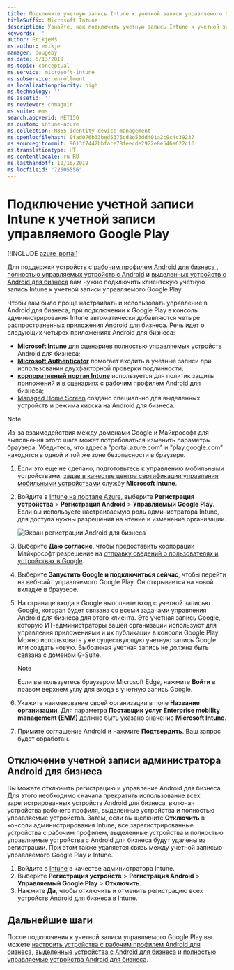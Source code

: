 ```yaml
---
title: Подключите учетную запись Intune к учетной записи управляемого Google Play.
titleSuffix: Microsoft Intune
description: Узнайте, как подключить учетную запись Intune к учетной записи управляемого Google Play.
keywords: ''
author: ErikjeMS
ms.author: erikje
manager: dougeby
ms.date: 5/13/2019
ms.topic: conceptual
ms.service: microsoft-intune
ms.subservice: enrollment
ms.localizationpriority: high
ms.technology: ''
ms.assetid: ''
ms.reviewer: chmaguir
ms.suite: ems
search.appverid: MET150
ms.custom: intune-azure
ms.collection: M365-identity-device-management
ms.openlocfilehash: 0fad076b33bed5375dd8e53dd401a2c9c4c39237
ms.sourcegitcommit: 9013f7442bbface78feecde2922e8e546a622c16
ms.translationtype: HT
ms.contentlocale: ru-RU
ms.lasthandoff: 10/16/2019
ms.locfileid: "72505556"
---
```

# <a name="connect-your-intune-account-to-your-managed-google-play-account"></a>Подключение учетной записи Intune к учетной записи управляемого Google Play

[!INCLUDE [azure_portal](../includes/azure_portal.md)]

Для поддержки устройств с [рабочим профилем Android для бизнеса ](android-work-profile-enroll.md), [полностью управляемых устройств с Android](android-fully-managed-enroll.md) и [выделенных устройств с Android для бизнеса](android-kiosk-enroll.md) вам нужно подключить клиентскую учетную запись Intune к учетной записи управляемого Google Play.  

Чтобы вам было проще настраивать и использовать управление в Android для бизнеса, при подключении к Google Play в консоль администрирования Intune автоматически добавляются четыре распространенных приложения Android для бизнеса. Речь идет о следующих четырех приложениях Android для бизнеса:

- **[Microsoft Intune](https://play.google.com/store/apps/details?id=com.microsoft.intune)** для сценариев полностью управляемых устройств Android для бизнеса;
- **[Microsoft Authenticator](https://play.google.com/store/apps/details?id=com.azure.authenticator)** помогает входить в учетные записи при использовании двухфакторной проверки подлинности;
- **[корпоративный портал Intune](https://play.google.com/store/apps/details?id=com.microsoft.windowsintune.companyportal)** используется для политик защиты приложений и в сценариях с рабочим профилем Android для бизнеса;
- [Managed Home Screen](https://play.google.com/store/apps/details?id=com.microsoft.launcher.enterprise) создано специально для выделенных устройств и режима киоска на Android для бизнеса.

> [!NOTE]
> Из-за взаимодействия между доменами Google и Майкрософт для выполнения этого шага может потребоваться изменить параметры браузера.  Убедитесь, что адреса "portal.azure.com" и "play.google.com" находятся в одной и той же зоне безопасности в браузере.

1. Если это еще не сделано, подготовьтесь к управлению мобильными устройствами, [задав в качестве центра сертификации управления мобильными устройствами](../fundamentals/mdm-authority-set.md) службу **Microsoft Intune**.
2. Войдите в [Intune на портале Azure](https://aka.ms/intuneportal), выберите **Регистрация устройства** > **Регистрация Android** > **Управляемый Google Play**.  Если вы используете настраиваемую роль администратора Intune, для доступа нужны разрешения на чтение и изменение организации.
   
   ![Экран регистрации Android для бизнеса](./media/connect-intune-android-enterprise/android-work-bind.png)

3. Выберите **Даю согласие**, чтобы предоставить корпорации Майкрософт разрешение на [отправку сведений о пользователях и устройствах в Google](../protect/data-intune-sends-to-google.md). 
   
4. Выберите **Запустить Google и подключиться сейчас**, чтобы перейти на веб-сайт управляемого Google Play. Он открывается на новой вкладке в браузере.
  
5. На странице входа в Google выполните вход с учетной записью Google, которая будет связана со всеми задачами управления Android для бизнеса для этого клиента. Это учетная запись Google, которую ИТ-администраторы вашей организации используют для управления приложениями и их публикации в консоли Google Play. Можно использовать уже существующую учетную запись Google или создать новую. Выбранная учетная запись не должна быть связана с доменом G-Suite.
    
    > [!Note]
    > Если вы пользуетесь браузером Microsoft Edge, нажмите **Войти** в правом верхнем углу для входа в учетную запись Google.

6. Укажите наименование своей организации в поле **Название организации**. Для параметра **Поставщик услуг Enterprise mobility management (EMM)** должно быть указано значение **Microsoft Intune**.

7. Примите соглашение Android и нажмите **Подтвердить**. Ваш запрос будет обработан.

## <a name="disconnect-your-android-enterprise-administrative-account"></a>Отключение учетной записи администратора Android для бизнеса

Вы можете отключить регистрацию и управление Android для бизнеса. Для этого необходимо сначала прекратить использование всех зарегистрированных устройств Android для бизнеса, включая устройства рабочего профиля, выделенные устройства и полностью управляемые устройства. Затем, если вы щелкните **Отключить** в консоли администрирования Intune, все зарегистрированные устройства с рабочим профилем, выделенные устройства и полностью управляемые устройства с Android для бизнеса будут удалены из регистрации. При этом также удаляется связь между учетной записью управляемого Google Play и Intune.

1. Войдите в [Intune](https://go.microsoft.com/fwlink/?linkid=2090973) в качестве администратора Intune.
2. Выберите **Регистрация устройств** > **Регистрация Android** > **Управляемый Google Play** > **Отключить**.
3. Нажмите **Да**, чтобы отключить и отменить регистрацию всех устройств Android для бизнеса в Intune.

## <a name="next-steps"></a>Дальнейшие шаги

После подключения к учетной записи управляемого Google Play вы можете [настроить устройства с рабочим профилем Android для бизнеса](android-work-profile-enroll.md), [выделенные устройства с Android для бизнеса](android-kiosk-enroll.md) и [полностью управляемые устройства Android для бизнеса](android-kiosk-enroll.md).
